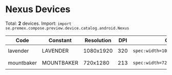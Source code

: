 # Nexus Devices

Total: **2** devices. Import: `import se.premex.compose.preview.device.catalog.android.Nexus`

| Code | Constant | Resolution | DPI | Compose Spec | Preview Usage |
|------|----------|------------|-----|-------------|---------------|
| lavender | LAVENDER | 1080x1920 | 320 | `spec:width=1080px,height=1920px,dpi=320` | `@Preview(device = Nexus.LAVENDER)` |
| mountbaker | MOUNTBAKER | 720x1280 | 213 | `spec:width=720px,height=1280px,dpi=213` | `@Preview(device = Nexus.MOUNTBAKER)` |

<!-- Generated automatically. Do not edit manually. -->
